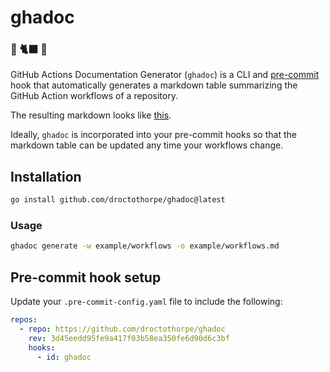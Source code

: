 # ghadoc

### 🐙 🐈‍⬛ 📖

GitHub Actions Documentation Generator (`ghadoc`) is a CLI and
[pre-commit](https://pre-commit.com/) hook that automatically generates a
markdown table summarizing the GitHub Action workflows of a repository.

The resulting markdown looks like [this](example/workflows.md).

Ideally, `ghadoc` is incorporated into your pre-commit hooks so that the markdown
table can be updated any time your workflows change.

## Installation

```bash
go install github.com/droctothorpe/ghadoc@latest
```
### Usage

```bash
ghadoc generate -w example/workflows -o example/workflows.md
```


## Pre-commit hook setup

Update your `.pre-commit-config.yaml` file to include the following:

```yaml
repos:
  - repo: https://github.com/droctothorpe/ghadoc
    rev: 3d45eedd95fe9a417f03b58ea350fe6d90d6c3bf
    hooks:
      - id: ghadoc
```